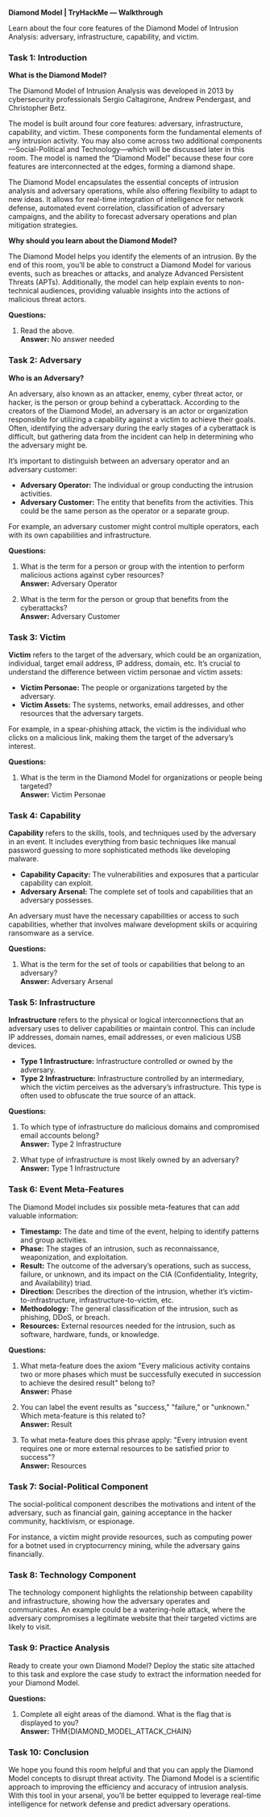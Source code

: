 
**Diamond Model | TryHackMe — Walkthrough**

Learn about the four core features of the Diamond Model of Intrusion Analysis: adversary, infrastructure, capability, and victim.

### Task 1: Introduction
**What is the Diamond Model?**

The Diamond Model of Intrusion Analysis was developed in 2013 by cybersecurity professionals Sergio Caltagirone, Andrew Pendergast, and Christopher Betz.

The model is built around four core features: adversary, infrastructure, capability, and victim. These components form the fundamental elements of any intrusion activity. You may also come across two additional components—Social-Political and Technology—which will be discussed later in this room. The model is named the “Diamond Model” because these four core features are interconnected at the edges, forming a diamond shape.

The Diamond Model encapsulates the essential concepts of intrusion analysis and adversary operations, while also offering flexibility to adapt to new ideas. It allows for real-time integration of intelligence for network defense, automated event correlation, classification of adversary campaigns, and the ability to forecast adversary operations and plan mitigation strategies.

**Why should you learn about the Diamond Model?**

The Diamond Model helps you identify the elements of an intrusion. By the end of this room, you’ll be able to construct a Diamond Model for various events, such as breaches or attacks, and analyze Advanced Persistent Threats (APTs). Additionally, the model can help explain events to non-technical audiences, providing valuable insights into the actions of malicious threat actors.

**Questions:**

1. Read the above.  
   **Answer:** No answer needed

### Task 2: Adversary
**Who is an Adversary?**

An adversary, also known as an attacker, enemy, cyber threat actor, or hacker, is the person or group behind a cyberattack. According to the creators of the Diamond Model, an adversary is an actor or organization responsible for utilizing a capability against a victim to achieve their goals. Often, identifying the adversary during the early stages of a cyberattack is difficult, but gathering data from the incident can help in determining who the adversary might be.

It’s important to distinguish between an adversary operator and an adversary customer:

- **Adversary Operator:** The individual or group conducting the intrusion activities.
- **Adversary Customer:** The entity that benefits from the activities. This could be the same person as the operator or a separate group.

For example, an adversary customer might control multiple operators, each with its own capabilities and infrastructure.

**Questions:**

1. What is the term for a person or group with the intention to perform malicious actions against cyber resources?  
   **Answer:** Adversary Operator

2. What is the term for the person or group that benefits from the cyberattacks?  
   **Answer:** Adversary Customer

### Task 3: Victim
**Victim** refers to the target of the adversary, which could be an organization, individual, target email address, IP address, domain, etc. It’s crucial to understand the difference between victim personae and victim assets:

- **Victim Personae:** The people or organizations targeted by the adversary.
- **Victim Assets:** The systems, networks, email addresses, and other resources that the adversary targets.

For example, in a spear-phishing attack, the victim is the individual who clicks on a malicious link, making them the target of the adversary’s interest.

**Questions:**

1. What is the term in the Diamond Model for organizations or people being targeted?  
   **Answer:** Victim Personae

### Task 4: Capability
**Capability** refers to the skills, tools, and techniques used by the adversary in an event. It includes everything from basic techniques like manual password guessing to more sophisticated methods like developing malware.

- **Capability Capacity:** The vulnerabilities and exposures that a particular capability can exploit.
- **Adversary Arsenal:** The complete set of tools and capabilities that an adversary possesses.

An adversary must have the necessary capabilities or access to such capabilities, whether that involves malware development skills or acquiring ransomware as a service.

**Questions:**

1. What is the term for the set of tools or capabilities that belong to an adversary?  
   **Answer:** Adversary Arsenal

### Task 5: Infrastructure
**Infrastructure** refers to the physical or logical interconnections that an adversary uses to deliver capabilities or maintain control. This can include IP addresses, domain names, email addresses, or even malicious USB devices.

- **Type 1 Infrastructure:** Infrastructure controlled or owned by the adversary.
- **Type 2 Infrastructure:** Infrastructure controlled by an intermediary, which the victim perceives as the adversary’s infrastructure. This type is often used to obfuscate the true source of an attack.

**Questions:**

1. To which type of infrastructure do malicious domains and compromised email accounts belong?  
   **Answer:** Type 2 Infrastructure

2. What type of infrastructure is most likely owned by an adversary?  
   **Answer:** Type 1 Infrastructure

### Task 6: Event Meta-Features
The Diamond Model includes six possible meta-features that can add valuable information:

- **Timestamp:** The date and time of the event, helping to identify patterns and group activities.
- **Phase:** The stages of an intrusion, such as reconnaissance, weaponization, and exploitation.
- **Result:** The outcome of the adversary’s operations, such as success, failure, or unknown, and its impact on the CIA (Confidentiality, Integrity, and Availability) triad.
- **Direction:** Describes the direction of the intrusion, whether it’s victim-to-infrastructure, infrastructure-to-victim, etc.
- **Methodology:** The general classification of the intrusion, such as phishing, DDoS, or breach.
- **Resources:** External resources needed for the intrusion, such as software, hardware, funds, or knowledge.

**Questions:**

1. What meta-feature does the axiom "Every malicious activity contains two or more phases which must be successfully executed in succession to achieve the desired result" belong to?  
   **Answer:** Phase

2. You can label the event results as "success," "failure," or "unknown." Which meta-feature is this related to?  
   **Answer:** Result

3. To what meta-feature does this phrase apply: "Every intrusion event requires one or more external resources to be satisfied prior to success"?  
   **Answer:** Resources

### Task 7: Social-Political Component
The social-political component describes the motivations and intent of the adversary, such as financial gain, gaining acceptance in the hacker community, hacktivism, or espionage.

For instance, a victim might provide resources, such as computing power for a botnet used in cryptocurrency mining, while the adversary gains financially.

### Task 8: Technology Component
The technology component highlights the relationship between capability and infrastructure, showing how the adversary operates and communicates. An example could be a watering-hole attack, where the adversary compromises a legitimate website that their targeted victims are likely to visit.

### Task 9: Practice Analysis
Ready to create your own Diamond Model? Deploy the static site attached to this task and explore the case study to extract the information needed for your Diamond Model.

**Questions:**

1. Complete all eight areas of the diamond. What is the flag that is displayed to you?  
   **Answer:** THM{DIAMOND_MODEL_ATTACK_CHAIN}

### Task 10: Conclusion
We hope you found this room helpful and that you can apply the Diamond Model concepts to disrupt threat activity. The Diamond Model is a scientific approach to improving the efficiency and accuracy of intrusion analysis. With this tool in your arsenal, you’ll be better equipped to leverage real-time intelligence for network defense and predict adversary operations.